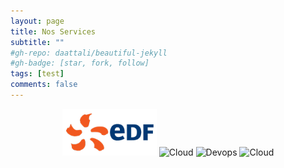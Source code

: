 ```yaml
---
layout: page
title: Nos Services
subtitle: ""
#gh-repo: daattali/beautiful-jekyll
#gh-badge: [star, fork, follow]
tags: [test]
comments: false
---
```

<p align="center">
    <img alt="Devops" src="/assets/img/edf.png" width="30%">
    <img alt="Cloud" src="/assets/img/Complex-dashboard.png" width="30%">
    <img alt="Devops" src="/assets/img/Complex-dashboard.png" width="45%">
    <img alt="Cloud" src="/assets/img/Complex-dashboard.png" width="45%">
</p>